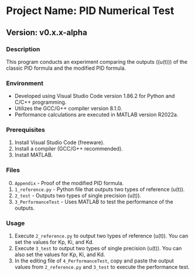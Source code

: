 
# Project Name: PID Numerical Test

## Version: v0.x.x-alpha

### Description
This program conducts an experiment comparing the outputs (\(u(t)\)) of the classic PID formula and the modified PID formula.

### Environment
- Developed using Visual Studio Code version 1.86.2 for Python and C/C++ programming.
- Utilizes the GCC/G++ compiler version 8.1.0.
- Performance calculations are executed in MATLAB version R2022a.

### Prerequisites
1. Install Visual Studio Code (freeware).
2. Install a compiler (GCC/G++ recommended).
3. Install MATLAB.

### Files
0. `Appendix` - Proof of the modified PID formula.
1. `1_reference.py` - Python file that outputs two types of reference \(u(t)\).
2. `2_test` - Outputs two types of single precision \(u(t)\).
3. `3_PerformanceTest` - Uses MATLAB to test the performance of the outputs.

### Usage
1. Execute `2_reference.py` to output two types of reference \(u(t)\). You can set the values for Kp, Ki, and Kd.
2. Execute `3_test` to output two types of single precision \(u(t)\). You can also set the values for Kp, Ki, and Kd.
3. In the editing file of `4_PerformanceTest`, copy and paste the output values from `2_reference.py` and `3_test` to execute the performance test.
